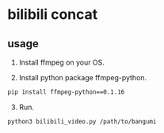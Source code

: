 # bilibili concat

## usage

1. Install ffmpeg on your OS.

2. Install python package ffmpeg-python.

```bash
pip install ffmpeg-python==0.1.16
```

3. Run.

```
python3 bilibili_video.py /path/to/bangumi
```
